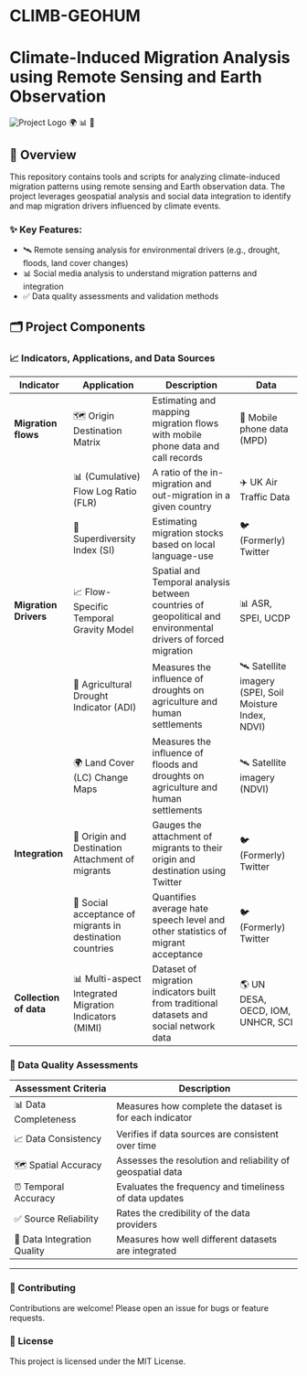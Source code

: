 # CLIMB-GEOHUM

# Climate-Induced Migration Analysis using Remote Sensing and Earth Observation

![Project Logo](logo.png) 🌍 📊 🌿

## 🚀 Overview
This repository contains tools and scripts for analyzing climate-induced migration patterns using remote sensing and Earth observation data. The project leverages geospatial analysis and social data integration to identify and map migration drivers influenced by climate events.

### ✨ Key Features:
- 🛰️ Remote sensing analysis for environmental drivers (e.g., drought, floods, land cover changes)
- 📊 Social media analysis to understand migration patterns and integration
- ✅ Data quality assessments and validation methods

## 🗂 Project Components

### 📈 Indicators, Applications, and Data Sources
| **Indicator**           | **Application**                                    | **Description**                                                                 | **Data**                                      |
|-----------------------|------------------------------------------------|---------------------------------------------------------------------------------|---------------------------------------------|
| **Migration flows**   | 🗺️ Origin Destination Matrix                          | Estimating and mapping migration flows with mobile phone data and call records  | 📱 Mobile phone data (MPD)                     |
|                       | 📊 (Cumulative) Flow Log Ratio (FLR)                 | A ratio of the in-migration and out-migration in a given country               | ✈️ UK Air Traffic Data                        |
|                       | 🧮 Superdiversity Index (SI)                         | Estimating migration stocks based on local language-use                        | 🐦 (Formerly) Twitter                        |
| **Migration Drivers** | 📈 Flow-Specific Temporal Gravity Model              | Spatial and Temporal analysis between countries of geopolitical and environmental drivers of forced migration | 📊 ASR, SPEI, UCDP                           |
|                       | 🌾 Agricultural Drought Indicator (ADI)              | Measures the influence of droughts on agriculture and human settlements        | 🛰️ Satellite imagery (SPEI, Soil Moisture Index, NDVI) |
|                       | 🌍 Land Cover (LC) Change Maps                      | Measures the influence of floods and droughts on agriculture and human settlements | 🛰️ Satellite imagery (NDVI)                  |
| **Integration**       | 📌 Origin and Destination Attachment of migrants    | Gauges the attachment of migrants to their origin and destination using Twitter | 🐦 (Formerly) Twitter                        |
|                       | 💬 Social acceptance of migrants in destination countries | Quantifies average hate speech level and other statistics of migrant acceptance | 🐦 (Formerly) Twitter                        |
| **Collection of data**| 📊 Multi-aspect Integrated Migration Indicators (MIMI) | Dataset of migration indicators built from traditional datasets and social network data | 🌎 UN DESA, OECD, IOM, UNHCR, SCI          |

### 🧪 Data Quality Assessments
| **Assessment Criteria**         | **Description**                                         |
|--------------------------|--------------------------------------------------|
| 📊 Data Completeness       | Measures how complete the dataset is for each indicator |
| 📈 Data Consistency        | Verifies if data sources are consistent over time  |
| 🗺️ Spatial Accuracy        | Assesses the resolution and reliability of geospatial data |
| ⏰ Temporal Accuracy       | Evaluates the frequency and timeliness of data updates |
| ✅ Source Reliability      | Rates the credibility of the data providers         |
| 🧩 Data Integration Quality| Measures how well different datasets are integrated |

---
### 🤝 Contributing
Contributions are welcome! Please open an issue for bugs or feature requests.

### 📜 License
This project is licensed under the MIT License.

